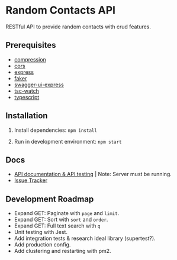 # Random Contacts API

RESTful API to provide random contacts with crud features.

## Prerequisites

- [compression](https://www.npmjs.com/package/compression)
- [cors](https://www.npmjs.com/package/cors)
- [express](https://www.npmjs.com/package/express)
- [faker](https://www.npmjs.com/package/faker)
- [swagger-ui-express](https://www.npmjs.com/package/swagger-ui-express)
- [tsc-watch](https://www.npmjs.com/package/tsc-watch)
- [typescript](https://www.npmjs.com/package/typescript)

## Installation

1. Install dependencies: `npm install`

2. Run in development environment: `npm start`

## Docs

- [API documentation & API testing](http://localhost:3000/api-docs) | Note: Server must be running.
- [Issue Tracker](https://github.com/DRampling/random-contacts-api/issues)

## Development Roadmap

- Expand GET: Paginate with `page` and `limit`.
- Expand GET: Sort with `sort` and `order`.
- Expand GET: Full text search with `q`
- Unit testing with Jest.
- Add integration tests & research ideal library (supertest?).
- Add production config.
- Add clustering and restarting with pm2.
